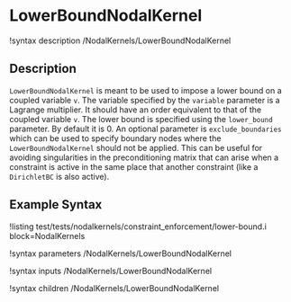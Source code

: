 # LowerBoundNodalKernel

!syntax description /NodalKernels/LowerBoundNodalKernel

## Description

`LowerBoundNodalKernel` is meant to be used to impose a lower bound on a coupled
variable `v`. The variable specified by the `variable` parameter is a Lagrange
multiplier. It should have an order equivalent to that of the coupled variable
`v`. The lower bound is specified using the `lower_bound` parameter. By default
it is 0. An optional parameter is `exclude_boundaries` which can be used to
specify boundary nodes where the `LowerBoundNodalKernel` should not be
applied. This can be useful for avoiding singularities in the preconditioning
matrix that can arise when a constraint is active in the same place that another
constraint (like a `DirichletBC` is also active).

## Example Syntax

!listing test/tests/nodalkernels/constraint_enforcement/lower-bound.i block=NodalKernels

!syntax parameters /NodalKernels/LowerBoundNodalKernel

!syntax inputs /NodalKernels/LowerBoundNodalKernel

!syntax children /NodalKernels/LowerBoundNodalKernel
